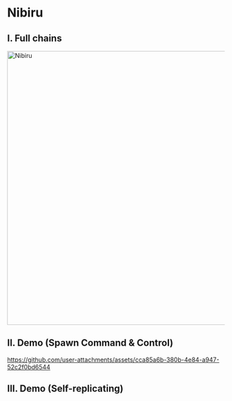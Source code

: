 # Nibiru

## I. Full chains
<img width="1085" height="635" alt="Nibiru" src="https://github.com/user-attachments/assets/dbc02cd7-2d10-4bcc-b301-dd7d2ebe1280" />


## II. Demo (Spawn Command & Control)

https://github.com/user-attachments/assets/cca85a6b-380b-4e84-a947-52c2f0bd6544


## III. Demo (Self-replicating)
